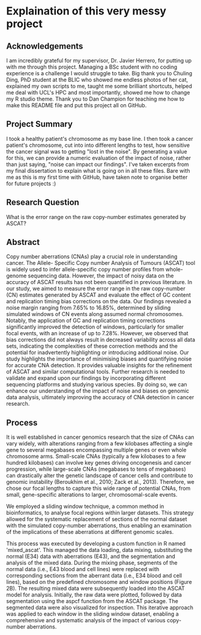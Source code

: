 # Explaination of this very messy project
## Acknowledgements 
I am incredibly grateful for my supervisor, Dr. Javier Herrero, for putting up with me through this project. Managing a BSc student with no coding experience is a challenge I would struggle to take. Big thank you to Chuling Ding, PhD student at the BLIC who showed me endless photos of her cat, explained my own scripts to me, taught me some brilliant shortcuts, helped me deal with UCL's HPC and most importantly, showed me how to change my R studio theme. Thank you to Dan Champion for teaching me how to make this README file and put this project all on GitHub. 

## Project Summary 
I took a healthy patient's chromosome as my base line. I then took a cancer patient's chromosome, cut into into different lengths to test, how sensitive the cancer signal was to getting "lost in the noise". By generating a value for this, we can provide a numeric evaluation of the impact of noise, rather than just saying, "noise can impact our findings". I've taken excerpts from my final dissertation to explain what is going on in all these files. Bare with me as this is my first time with GitHub, have taken note to organise better for future projects :)

## Research Question 
What is the error range on the raw copy-number estimates generated by ASCAT?

## Abstract
Copy number aberrations (CNAs) play a crucial role in understanding cancer. The Allele- Specific Copy number Analysis of Tumours (ASCAT) tool is widely used to infer allele-specific copy number profiles from whole-genome sequencing data. However, the impact of noisy data on the accuracy of ASCAT results has not been quantified in previous literature.
In our study, we aimed to measure the error range in the raw copy-number (CN) estimates generated by ASCAT and evaluate the effect of GC content and replication timing bias corrections on the data.
Our findings revealed a noise margin ranging from 7.65% to 16.85%, determined by sliding simulated windows of CN events along assumed normal chromosomes. Notably, the application of GC and replication timing corrections significantly improved the detection of windows, particularly for smaller focal events, with an increase of up to 7.28%. However, we observed that bias corrections did not always result in decreased variability across all data sets, indicating the complexities of these correction methods and the potential for inadvertently highlighting or introducing additional noise.
Our study highlights the importance of minimising biases and quantifying noise for accurate CNA detection. It provides valuable insights for the refinement of ASCAT and similar computational tools. Further research is needed to validate and expand upon our findings by incorporating different sequencing platforms and studying various species. By doing so, we can enhance our understanding of the impact of noise and biases on genomic data analysis, ultimately improving the accuracy of CNA detection in cancer research.

## Process
It is well established in cancer genomics research that the size of CNAs can vary widely, with alterations ranging from a few kilobases affecting a single gene to several megabases encompassing multiple genes or even whole chromosome arms. Small-scale CNAs (typically a few kilobases to a few hundred kilobases) can involve key genes driving oncogenesis and cancer progression, while large-scale CNAs (megabases to tens of megabases) can drastically alter the genetic landscape of cancer cells and contribute to genomic instability (Beroukhim et al., 2010; Zack et al., 2013). Therefore, we chose our focal lengths to capture this wide range of potential CNAs, from small, gene-specific alterations to larger, chromosomal-scale events.

We employed a sliding window technique, a common method in bioinformatics, to analyse focal regions within larger datasets. This strategy allowed for the systematic replacement of sections of the normal dataset with the simulated copy-number aberrations, thus enabling an examination of the implications of these aberrations at different genomic scales.

This process was executed by developing a custom function in R named 'mixed_ascat'. This managed the data loading, data mixing, substituting the normal (E34) data with aberrations (E43), and the segmentation and analysis of the mixed data. During the mixing phase, segments of the normal data (i.e., E43 blood and cell lines) were replaced with corresponding sections from the aberrant data (i.e., E34 blood and cell lines), based on the predefined chromosome and window positions (Figure 2B). The resulting mixed data were subsequently loaded into the ASCAT model for analysis. Initially, the raw data were plotted, followed by data segmentation using the aspcf function from the ASCAT package. The segmented data were also visualized for inspection. This iterative approach was applied to each window in the sliding window dataset, enabling a comprehensive and systematic analysis of the impact of various copy-number aberrations.



